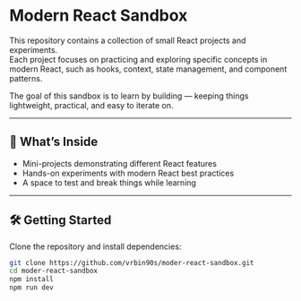 # Modern React Sandbox  

This repository contains a collection of small React projects and experiments.  
Each project focuses on practicing and exploring specific concepts in modern React, such as hooks, context, state management, and component patterns.  

The goal of this sandbox is to learn by building — keeping things lightweight, practical, and easy to iterate on.  

---

## 🚀 What’s Inside
- Mini-projects demonstrating different React features  
- Hands-on experiments with modern React best practices  
- A space to test and break things while learning  

---

## 🛠️ Getting Started
Clone the repository and install dependencies:  

```bash
git clone https://github.com/vrbin90s/moder-react-sandbox.git
cd moder-react-sandbox
npm install
npm run dev